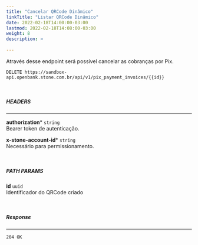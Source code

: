```yaml
---
title: "Cancelar QRCode Dinâmico"
linkTitle: "Listar QRCode Dinâmico"
date: 2022-02-18T14:00:00-03:00
lastmod: 2022-02-18T14:08:00-03:00
weight: 8
description: >
  
---
```


Através desse endpoint será possível cancelar as cobranças por Pix.

```
DELETE https://sandbox-api.openbank.stone.com.br/api/v1/pix_payment_invoices/{{id}}
```
<br>

##### **HEADERS**
---

**authorization*** `string`
<br> Bearer token de autenticação.

**x-stone-account-id*** `string`
<br> Necessário para permissionamento.

<br>

##### **PATH PARAMS**

**id** `uuid`
<br> Identificador do QRCode criado


<br>

##### **Response**
---

```
204 OK
```
